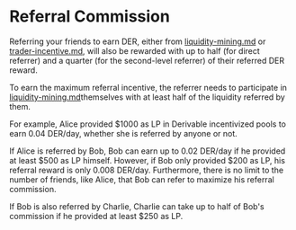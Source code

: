 # Referral Commission

Referring your friends to earn DER, either from [liquidity-mining.md](liquidity-mining.md "mention") or [trader-incentive.md](trader-incentive.md "mention"), will also be rewarded with up to half (for direct referrer) and a quarter (for the second-level referrer) of their referred DER reward.

To earn the maximum referral incentive, the referrer needs to participate in [liquidity-mining.md](liquidity-mining.md "mention")themselves with at least half of the liquidity referred by them.

For example, Alice provided $1000 as LP in Derivable incentivized pools to earn 0.04 DER/day, whether she is referred by anyone or not.

If Alice is referred by Bob, Bob can earn up to 0.02 DER/day if he provided at least $500 as LP himself. However, if Bob only provided $200 as LP, his referral reward is only 0.008 DER/day. Furthermore, there is no limit to the number of friends, like Alice, that Bob can refer to maximize his referral commission.

If Bob is also referred by Charlie, Charlie can take up to half of Bob's commission if he provided at least $250 as LP.
